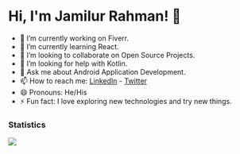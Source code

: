 # Hi, I'm Jamilur Rahman! 👋

- 🔭 I’m currently working on Fiverr.
- 🌱 I’m currently learning React.
- 👯 I’m looking to collaborate on Open Source Projects.
- 🤔 I’m looking for help with Kotlin.
- 💬 Ask me about Android Application Development.
- 📫 How to reach me: [LinkedIn](https://www.linkedin.com/in/jamilxt/) - [Twitter](https://twitter.com/jamil_xt)
- 😄 Pronouns: He/His
- ⚡ Fun fact: I love exploring new technologies and try new things. 

### Statistics
<img src="https://github-readme-stats.vercel.app/api?username=jamilxt&&show_icons=true&title_color=ffffff&icon_color=a4c639&text_color=daf7dc&bg_color=151515">
